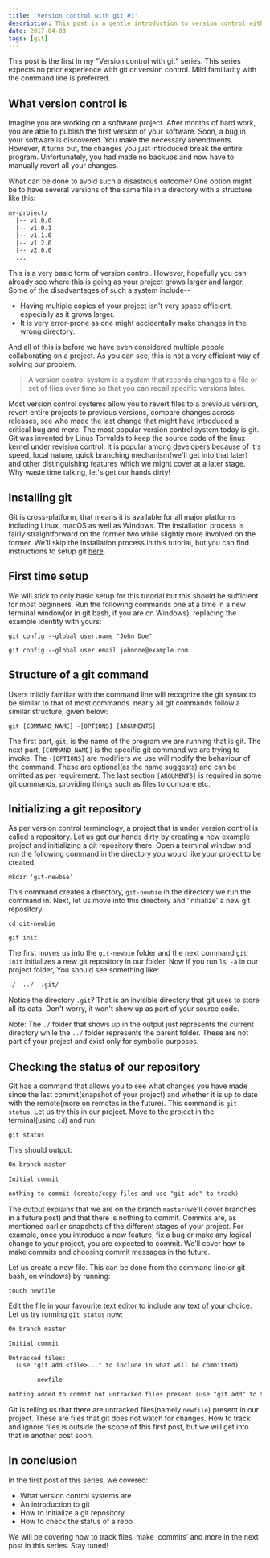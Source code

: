 ```yaml
---
title: 'Version control with git #1'
description: This post is a gentle introduction to version control with git. Learn about version control, create a git repository and check its status.
date: 2017-04-03
tags: [git]
---
```


This post is the first in my "Version control with git" series. This series expects no prior experience with git or version control. Mild familiarity with the command line is preferred.

## What version control is

Imagine you are working on a software project. After months of hard work, you are able to publish the first version of your software. Soon, a bug in your software is discovered. You make the necessary amendments. However, it turns out, the changes you just introduced break the entire program. Unfortunately, you had made no backups and now have to manually revert all your changes.

What can be done to avoid such a disastrous outcome? One option might be to have several versions of the same file in a directory with a structure like this:

```txt
my-project/
  |-- v1.0.0
  |-- v1.0.1
  |-- v1.1.0
  |-- v1.2.0
  |-- v2.0.0
  ...
```

This is a very basic form of version control. However, hopefully you can already see where this is going as your project grows larger and larger. Some of the disadvantages of such a system include--

- Having multiple copies of your project isn't very space efficient, especially as it grows larger.
- It is very error-prone as one might accidentally make changes in the wrong directory.

And all of this is before we have even considered multiple people collaborating on a project. As you can see, this is not a very efficient way of solving our problem.

> A version control system is a system that records changes to a file or set of files over time so that you can recall specific versions later.

Most version control systems allow you to revert files to a previous version, revert entire projects to previous versions, compare changes across releases, see who made the last change that might have introduced a critical bug and more. The most popular version control system today is git. Git was invented by Linus Torvalds to keep the source code of the linux kernel under revision control. It is popular among developers because of it's speed, local nature, quick branching mechanism(we'll get into that later) and other distinguishing features which we might cover at a later stage. Why waste time talking, let's get our hands dirty!

## Installing git

Git is cross-platform, that means it is available for all major platforms including Linux, macOS as well as Windows. The installation process is fairly straightforward on the former two while slightly more involved on the former. We'll skip the installation process in this tutorial, but you can find instructions to setup git [here](//git-scm.com/book/en/v2/Getting-Started-Installing-Git).

## First time setup

We will stick to only basic setup for this tutorial but this should be sufficient for most beginners. Run the following commands one at a time in a new terminal window(or in git bash, if you are on Windows), replacing the example identity with yours:

```unix
git config --global user.name "John Doe"
```

```unix
git config --global user.email johndoe@example.com
```

## Structure of a git command

Users mildly familiar with the command line will recognize the git syntax to be similar to that of most commands. nearly all git commands follow a similar structure, given below:

```unix
git [COMMAND_NAME] -[OPTIONS] [ARGUMENTS]
```

The first part, `git`, is the name of the program we are running that is git. The next part, `[COMMAND_NAME]` is the specific git command we are trying to invoke. The `-[OPTIONS]` are modifiers we use will modify the behaviour of the command. These are optional(as the name suggests) and can be omitted as per requirement. The last section `[ARGUMENTS]` is required in some git commands, providing things such as files to compare etc.

## Initializing a git repository

As per version control terminology, a project that is under version control is called a repository. Let us get our hands dirty by creating a new example project and initializing a git repository there. Open a terminal window and run the following command in the directory you would like your project to be created.

```unix
mkdir 'git-newbie'
```

This command creates a directory, `git-newbie` in the directory we run the command in. Next, let us move into this directory and 'initialize' a new git repository.

```unix
cd git-newbie
```

```unix
git init
```

The first moves us into the `git-newbie` folder and the next command `git init` initializes a new git repository in our folder. Now if you run `ls -a` in our project folder, You should see something like:

```txt
./  ../  .git/
```

Notice the directory `.git`? That is an invisible directory that git uses to store all its data. Don't worry, it won't show up as part of your source code.

Note: The `./` folder that shows up in the output just represents the current directory while the `../` folder represents the parent folder. These are not part of your project and exist only for symbolic purposes.

## Checking the status of our repository

Git has a command that allows you to see what changes you have made since the last commit(snapshot of your project) and whether it is up to date with the remote(more on remotes in the future). This command is `git status`. Let us try this in our project. Move to the project in the terminal(using `cd`) and run:

```unix
git status
```

This should output:

```txt
On branch master

Initial commit

nothing to commit (create/copy files and use "git add" to track)
```

The output explains that we are on the branch `master`(we'll cover branches in a future post) and that there is nothing to commit. Commits are, as mentioned earlier snapshots of the different stages of your project. For example, once you introduce a new feature, fix a bug or make any logical change to your project, you are expected to commit. We'll cover how to make commits and choosing commit messages in the future.

Let us create a new file. This can be done from the command line(or git bash, on windows) by running:

```unix
touch newfile
```

Edit the file in your favourite text editor to include any text of your choice. Let us try running `git status` now:

```txt
On branch master

Initial commit

Untracked files:
  (use "git add <file>..." to include in what will be committed)

        newfile

nothing added to commit but untracked files present (use "git add" to track)
```

Git is telling us that there are untracked files(namely `newfile`) present in our project. These are files that git does not watch for changes. How to track and ignore files is outside the scope of this first post, but we will get into that in another post soon.

## In conclusion

In the first post of this series, we covered:

- What version control systems are
- An introduction to git
- How to initialize a git repository
- How to check the status of a repo

We will be covering how to track files, make 'commits' and more in the next post in this series. Stay tuned!
